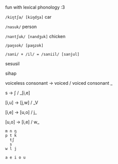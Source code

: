 fun with lexical phonology :3

`/kiŋtʃa/ [kiŋdʒa]` car

`/nasuk/` person

`/nantʃuk/ [nandʒuk]` chicken

`/paŋsok/ [paŋzok]`

`/sani/ + /il/ = /saniil/ [sanjul]`

sesusil

sihap

voiceless consonant → voiced / voiced consonant _

s → ʃ / _\[i,e]

\[i,u] → \[j,w] / _V

\[i,e] → \[u,o] / j_

\[u,o] → \[i,e] / w_

```
m n ŋ
p t k
  tʃ
  s
w l j

a e i o u
```
